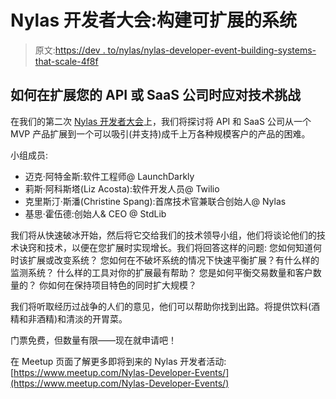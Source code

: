 # Nylas 开发者大会:构建可扩展的系统

> 原文:[https://dev . to/nylas/nylas-developer-event-building-systems-that-scale-4f8f](https://dev.to/nylas/nylas-develper-event-building-systems-that-scale-4f8f)

## [](#how-to-navigate-technical-challenges-while-scaling-your-api-or-saas-company)如何在扩展您的 API 或 SaaS 公司时应对技术挑战

在我们的第二次 [Nylas 开发者大会](https://www.meetup.com/Nylas-Developer-Events)上，我们将探讨将 API 和 SaaS 公司从一个 MVP 产品扩展到一个可以吸引(并支持)成千上万各种规模客户的产品的困难。

小组成员:

*   迈克·阿特金斯:软件工程师@ LaunchDarkly
*   莉斯·阿科斯塔(Liz Acosta):软件开发人员@ Twilio
*   克里斯汀·斯潘(Christine Spang):首席技术官兼联合创始人@ Nylas
*   基思·霍伍德:创始人& CEO @ StdLib

我们将从快速破冰开始，然后将它交给我们的技术领导小组，他们将谈论他们的技术诀窍和技术，以便在您扩展时实现增长。我们将回答这样的问题:
您如何知道何时该扩展或改变系统？
您如何在不破坏系统的情况下快速平衡扩展？有什么样的监测系统？
什么样的工具对你的扩展最有帮助？
您是如何平衡交易数量和客户数量的？
你如何在保持项目特色的同时扩大规模？

我们将听取经历过战争的人们的意见，他们可以帮助你找到出路。将提供饮料(酒精和非酒精)和清淡的开胃菜。

门票免费，但数量有限——现在就申请吧！

在 Meetup 页面了解更多即将到来的 Nylas 开发者活动:[https://www.meetup.com/Nylas-Developer-Events/](https://www.meetup.com/Nylas-Developer-Events/)